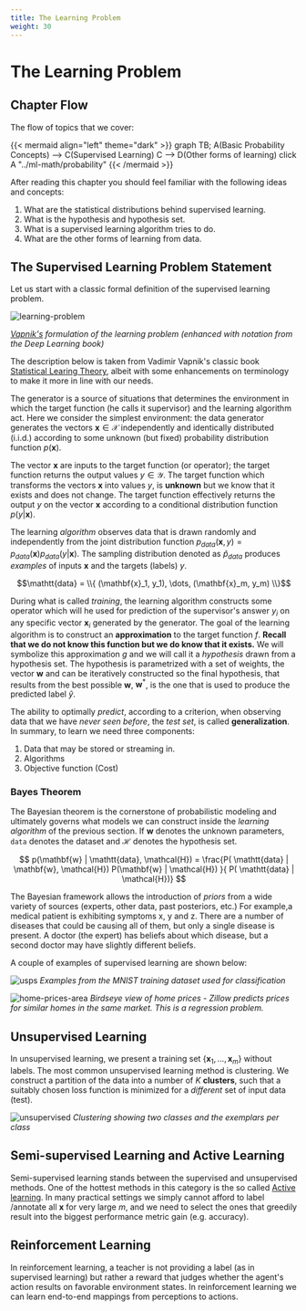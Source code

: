 ```yaml
---
title: The Learning Problem 
weight: 30
---
```


# The Learning Problem

## Chapter Flow

The flow of topics that we cover:

{{< mermaid align="left" theme="dark" >}}
graph TB;
    A(Basic Probability Concepts) --> C(Supervised Learning)
    C --> D(Other forms of learning)
    click A "../ml-math/probability"
{{< /mermaid >}}

After reading this chapter you should feel familiar with the following ideas and concepts:

1. What are the statistical distributions behind supervised learning. 
2. What is the hypothesis and hypothesis set. 
3. What is a supervised learning algorithm tries to do.
4. What are the other forms of learning from data.  

## The Supervised Learning Problem Statement

Let us start with a classic formal definition of the supervised learning problem.

![learning-problem](images/learning-problem.png#center)

*[Vapnik's](https://en.wikipedia.org/wiki/Vladimir_Vapnik) formulation of the learning problem (enhanced with notation from the Deep Learning book)*

The description below is taken from Vadimir Vapnik's classic book [Statistical Learing Theory](https://www.amazon.com/Statistical-Learning-Theory-Vladimir-Vapnik/dp/0471030031), albeit with some enhancements on terminology to make it more in line with our needs. 

The generator is a source of situations that determines the environment in which the target function (he calls it supervisor) and the learning algorithm act.  Here we consider the simplest environment: the data generator generates the vectors $\mathbf{x} \in \mathcal{X}$ independently and identically distributed (i.i.d.) according to some unknown (but fixed) probability distribution function $p(\mathbf{x})$.

The vector $\mathbf x$ are inputs to the target function (or operator); the target function returns the output values $y \in \mathcal{Y}$. The target function which transforms the vectors $\mathbf{x}$ into values $y$,  is **unknown** but we know that it exists and does not change. The target function effectively returns the output $y$ on the vector $\mathbf x$ according to  a conditional distribution function $p(y | \mathbf x)$.  

The learning _algorithm_ observes data that is drawn randomly and independently from the joint distribution function $p_{data}(\mathbf x , y) = p_{data}(\mathbf{x}) p_{data}(y | \mathbf x)$. The sampling distribution denoted as $\hat{p}_{data}$ produces _examples_ of inputs $\mathbf{x}$ and the targets (labels) $y$.

$$\mathtt{data} = \\{ (\mathbf{x}_1, y_1), \dots, (\mathbf{x}_m, y_m) \\}$$

 During what is called _training_, the learning algorithm constructs some operator which will he used for prediction of the supervisor's answer $y_i$ on any specific vector $\mathbf{x}_i$  generated by the generator. The goal of the learning algorithm is  to construct an **approximation** to the target function $f$. **Recall that we do not know this function but we do know that it exists.** We will symbolize this approximation $g$ and we will call it a _hypothesis_ drawn from a hypothesis set. The hypothesis is parametrized with a set of weights, the vector $\mathbf w$ and can be iteratively constructed so the final hypothesis, that results from the best possible $\mathbf w$, $\mathbf w^*$, is the one that is used to produce the predicted label $\hat{y}$. 
 
 The ability to optimally *predict*, according to a criterion, when observing data that we have _never seen before_, the _test set_, is called **generalization**. In summary, to learn we need three components:

 1. Data that may be stored or streaming in.
 2. Algorithms
 3. Objective function (Cost)

### Bayes Theorem

The Bayesian theorem is the cornerstone of probabilistic modeling and ultimately governs what models we can construct inside the _learning algorithm_ of the previous section. If $\mathbf{w}$ denotes the unknown parameters, $\mathtt{data}$ denotes the dataset and $\mathcal{H}$ denotes the hypothesis set.

$$ p(\mathbf{w} | \mathtt{data}, \mathcal{H}) =  \frac{P(  \mathtt{data} | \mathbf{w}, \mathcal{H}) P(\mathbf{w} | \mathcal{H}) }{ P(  \mathtt{data} | \mathcal{H})} $$

The Bayesian framework allows the introduction of _priors_ from a wide variety of sources (experts, other data, past posteriors, etc.) For example,a medical patient is exhibiting symptoms x, y and z. There are a number of diseases that could be causing all of them, but only a single disease is present. A doctor (the expert) has beliefs about which disease, but a second doctor may have slightly different beliefs.


A couple of examples of supervised learning are shown below:

![usps](images/usps.png)
*Examples from the MNIST training dataset used for classification*

![home-prices-area](images/home-prices-area.png)
*Birdseye view of home prices - Zillow predicts prices for similar homes in the same market. This is a regression problem.*


## Unsupervised Learning 

In unsupervised learning, we present a training set $\{ \mathbf{x}_1, \dots, \mathbf{x}_m \}$  without labels. The most common unsupervised learning method is clustering. We construct a partition of the data into a number of $K$ **clusters**, such that a suitably chosen loss function is minimized for a *different* set of input data (test).

![unsupervised](images/unsupervised.png)
*Clustering showing two classes and the exemplars per class*

## Semi-supervised Learning and Active Learning 

Semi-supervised learning stands between the supervised and unsupervised methods. One of the hottest methods in this category is the so called [Active learning](https://towardsdatascience.com/active-learning-tutorial-57c3398e34d). In many practical settings we simply cannot afford to label /annotate all $\mathbf x$ for very large $m$, and we need to select the ones that greedily result into the biggest performance metric gain (e.g. accuracy). 

## Reinforcement Learning

In reinforcement learning, a teacher is not providing a label (as in supervised learning) but rather a reward that judges whether the agent's action results on favorable environment states. In reinforcement learning we can learn end-to-end mappings from perceptions to actions. 
